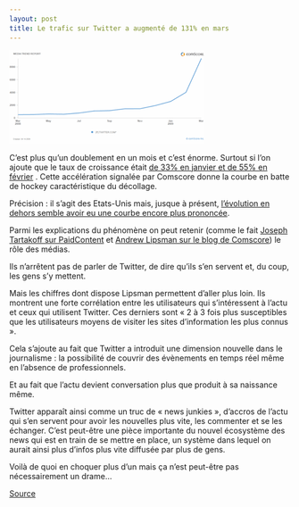 ```yaml
---
layout: post
title: Le trafic sur Twitter a augmenté de 131% en mars
---
```


<img src="/assets/images/blog/Sites/twitter-trend-apr09-comscore.1239867570.gif" alt="" />  


C’est plus qu’un doublement en un mois et c’est énorme. Surtout si l’on ajoute que le taux de croissance était <a href="http://www.techcrunch.com/2009/04/15/boom-twitter-more-than-doubles-unique-visitors-to-93-million-in-march/">de 33% en janvier et de 55% en février</a> . Cette accélération signalée par Comscore donne la courbe en batte de hockey caractéristique du décollage.  


Précision : il s’agit des Etats-Unis mais, jusque à présent, <a href="http://www.comscore.com/blog/2009/04/twitter_traffic_explodes.html">l’évolution en dehors semble avoir eu une courbe encore plus prononcée</a>.  


Parmi les explications du phénomène on peut retenir (comme le fait <a href="http://www.paidcontent.org/entry/419-twitter-adds-5-million-users-in-a-month/">Joseph Tartakoff sur PaidContent</a> et <a href="http://www.comscore.com/blog/2009/04/breaking_news_and_making_news.html">Andrew Lipsman sur le blog de Comscore</a>) le rôle des médias.  


Ils n’arrêtent pas de parler de Twitter, de dire qu’ils s’en servent et, du coup, les gens s’y mettent.  


Mais les chiffres dont dispose Lipsman permettent d’aller plus loin. Ils montrent une forte corrélation entre les utilisateurs qui s’intéressent à l’actu et ceux qui utilisent Twitter. Ces derniers sont « 2 à 3 fois plus susceptibles que les utilisateurs moyens de visiter les sites d’information les plus connus ».  


Cela s’ajoute au fait que Twitter a introduit une dimension nouvelle dans le journalisme : la possibilité de couvrir des évènements en temps réel même en l’absence de professionnels.  


Et au fait que l’actu devient conversation plus que produit à sa naissance même.  


Twitter apparaît ainsi comme un truc de « news junkies », d’accros de l’actu qui s’en servent pour avoir les nouvelles plus vite, les commenter et se les échanger. C’est peut-être une pièce importante du nouvel écosystème des news qui est en train de se mettre en place, un système dans lequel on aurait ainsi plus d’infos plus vite diffusée par plus de gens.  


Voilà de quoi en choquer plus d’un mais ça n’est peut-être pas nécessairement un drame…  


<a href="http://pisani.blog.lemonde.fr/2009/04/16/le-trafic-sur-twitter-a-augmente-de-131-en-mars/" hreflang="fr">Source</a>